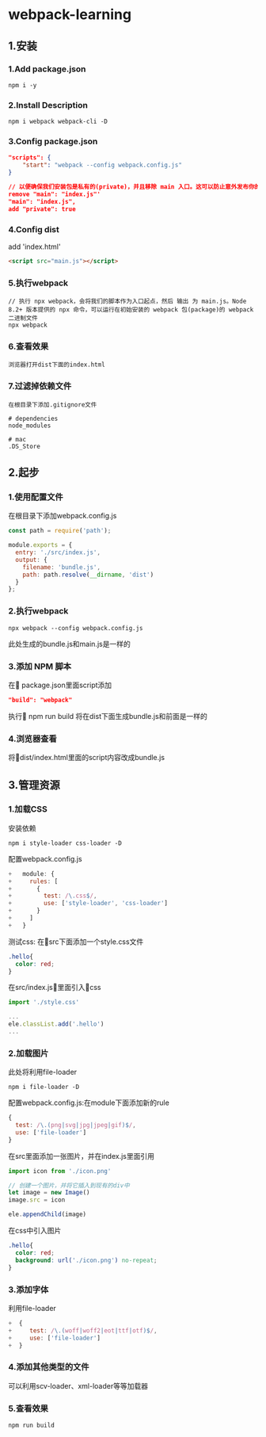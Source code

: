 # webpack-learning

## 1.安装
### 1.Add package.json
```
npm i -y
```

### 2.Install Description
```
npm i webpack webpack-cli -D
```

### 3.Config package.json
```json
"scripts": {
    "start": "webpack --config webpack.config.js"
}

// 以便确保我们安装包是私有的(private)，并且移除 main 入口。这可以防止意外发布你的代码。
remove "main": "index.js"'
"main": "index.js",
add "private": true
```

### 4.Config dist
add 'index.html'
```HTML
<script src="main.js"></script>
```

### 5.执行webpack
```
// 执行 npx webpack，会将我们的脚本作为入口起点，然后 输出 为 main.js。Node 8.2+ 版本提供的 npx 命令，可以运行在初始安装的 webpack 包(package)的 webpack 二进制文件
npx webpack
```

### 6.查看效果
```
浏览器打开dist下面的index.html
```

### 7.过滤掉依赖文件
```
在根目录下添加.gitignore文件

# dependencies
node_modules

# mac
.DS_Store
```

## 2.起步
### 1.使用配置文件
在根目录下添加webpack.config.js
```js
const path = require('path');

module.exports = {
  entry: './src/index.js',
  output: {
    filename: 'bundle.js',
    path: path.resolve(__dirname, 'dist')
  }
};

```

### 2.执行webpack
```
npx webpack --config webpack.config.js
```
此处生成的bundle.js和main.js是一样的

### 3.添加 NPM 脚本
在 package.json里面script添加
```json
"build": "webpack"
```
执行 npm run build 将在dist下面生成bundle.js和前面是一样的

### 4.浏览器查看
将dist/index.html里面的script内容改成bundle.js

## 3.管理资源
### 1.加载CSS
安装依赖
```
npm i style-loader css-loader -D
```

配置webpack.config.js
```js
+   module: {
+     rules: [
+       {
+         test: /\.css$/,
+         use: ['style-loader', 'css-loader']
+       }
+     ]
+   }
```

测试css: 在src下面添加一个style.css文件
```css
.hello{
  color: red;
}
```

在src/index.js里面引入css
```js
import './style.css'

...
ele.classList.add('.hello')
...
```

### 2.加载图片
此处将利用file-loader
```
npm i file-loader -D
```

配置webpack.config.js:在module下面添加新的rule
```js
{
  test: /\.(png|svg|jpg|jpeg|gif)$/,
  use: ['file-loader']
}
```

在src里面添加一张图片，并在index.js里面引用
```js
import icon from './icon.png'

// 创建一个图片，并将它插入到现有的div中
let image = new Image()
image.src = icon

ele.appendChild(image)
```

在css中引入图片
```css
.hello{
  color: red;
  background: url('./icon.png') no-repeat;
}
```

### 3.添加字体
利用file-loader
```js
+  {
+     test: /\.(woff|woff2|eot|ttf|otf)$/,
+     use: ['file-loader']
+  }
```

### 4.添加其他类型的文件
可以利用scv-loader、xml-loader等等加载器

### 5.查看效果
```
npm run build
```